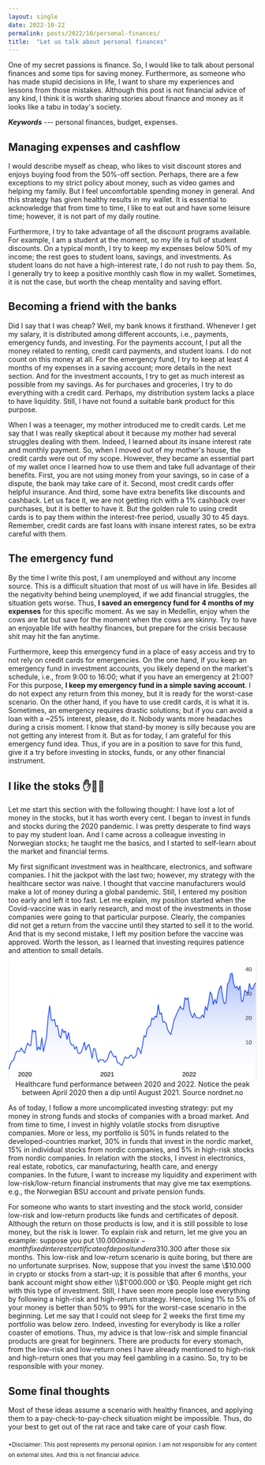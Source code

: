 ```yaml
---
layout: single
date: 2022-10-22
permalink: posts/2022/10/personal-finances/
title:  "Let us talk about personal finances"
---
```


One of my secret passions is finance. So, I would like to talk about personal finances and some tips for saving money. Furthermore, as someone who has made stupid decisions in life, I want to share my experiences and lessons from those mistakes. Although this post is not financial advice of any kind, I think it is worth sharing stories about finance and money as it looks like a tabu in today's society.

***Keywords*** --- personal finances, budget, expenses.

## Managing expenses and cashflow
I would describe myself as cheap, who likes to visit discount stores and enjoys buying food from the 50%-off section. Perhaps, there are a few exceptions to my strict policy about money, such as video games and helping my family. But I feel uncomfortable spending money in general. And this strategy has given healthy results in my wallet. It is essential to acknowledge that from time to time, I like to eat out and have some leisure time; however, it is not part of my daily routine.

Furthermore, I try to take advantage of all the discount programs available. For example, I am a student at the moment, so my life is full of student discounts. On a typical month, I try to keep my expenses below 50% of my income; the rest goes to student loans, savings, and investments. As student loans do not have a high-interest rate, I do not rush to pay them. So, I generally try to keep a positive monthly cash flow in my wallet. Sometimes, it is not the case, but worth the cheap mentality and saving effort.

## Becoming a friend with the banks
Did I say that I was cheap? Well, my bank knows it firsthand. Whenever I get my salary, it is distributed among different accounts, i.e., payments, emergency funds, and investing. For the payments account, I put all the money related to renting, credit card payments, and student loans. I do not count on this money at all. For the emergency fund, I try to keep at least 4 months of my expenses in a saving account; more details in the next section. And for the investment accounts, I try to get as much interest as possible from my savings. As for purchases and groceries, I try to do everything with a credit card. Perhaps, my distribution system lacks a place to have liquidity. Still, I have not found a suitable bank product for this purpose.

When I was a teenager, my mother introduced me to credit cards. Let me say that I was really skeptical about it because my mother had several struggles dealing with them. Indeed, I learned about its insane interest rate and monthly payment. So, when I moved out of my mother's house, the credit cards were out of my scope. However, they became an essential part of my wallet once I learned how to use them and take full advantage of their benefits. First, you are not using money from your savings, so in case of a dispute, the bank may take care of it. Second, most credit cards offer helpful insurance. And third, some have extra benefits like discounts and cashback. Let us face it, we are not getting rich with a 1% cashback over purchases, but it is better to have it. But the golden rule to using credit cards is to pay them within the interest-free period, usually 30 to 45 days. Remember, credit cards are fast loans with insane interest rates, so be extra careful with them. 

## The emergency fund
By the time I write this post, I am unemployed and without any income source. This is a difficult situation that most of us will have in life. Besides all the negativity behind being unemployed, if we add financial struggles, the situation gets worse. Thus, **I saved an emergency fund for 4 months of my expenses** for this specific moment. As we say in Medellin, enjoy when the cows are fat but save for the moment when the cows are skinny. Try to have an enjoyable life with healthy finances, but prepare for the crisis because shit may hit the fan anytime.

Furthermore, keep this emergency fund in a place of easy access and try to not rely on credit cards for emergencies. On the one hand, if you keep an emergency fund in investment accounts, you likely depend on the market's schedule, i.e., from 9:00 to 16:00; what if you have an emergency at 21:00? For this purpose, **I keep my emergency fund in a simple saving account**. I do not expect any return from this money, but it is ready for the worst-case scenario. On the other hand, if you have to use credit cards, it is what it is. Sometimes, an emergency requires drastic solutions; but if you can avoid a loan with a ~25% interest, please, do it. Nobody wants more headaches during a crisis moment. I know that stand-by money is silly because you are not getting any interest from it. But as for today, I am grateful for this emergency fund idea. Thus, if you are in a position to save for this fund, give it a try before investing in stocks, funds, or any other financial instrument.

## I like the stoks ✋💎🤚
Let me start this section with the following thought: I have lost a lot of money in the stocks, but it has worth every cent. I began to invest in funds and stocks during the 2020 pandemic. I was pretty desperate to find ways to pay my student loan. And I came across a colleague investing in Norwegian stocks; he taught me the basics, and I started to self-learn about the market and financial terms. 

My first significant investment was in healthcare, electronics, and software companies. I hit the jackpot with the last two; however, my strategy with the healthcare sector was naive. I thought that vaccine manufacturers would make a lot of money during a global pandemic. Still, I entered my position too early and left it too fast. Let me explain, my position started when the Covid-vaccine was in early research, and most of the investments in those companies were going to that particular purpose. Clearly, the companies did not get a return from the vaccine until they started to sell it to the world. And that is my second mistake, I left my position before the vaccine was approved. Worth the lesson, as I learned that investing requires patience and attention to small details.

<div style="text-align: center;">
    <img src="/images/finance_1.png"
        alt="Healthcare fund performance"
        style="display: block; margin-left: auto; margin-right: auto;" />
    <figcaption>Healthcare fund performance between 2020 and 2022. Notice the peak between April 2020 then a dip until August 2021. Source nordnet.no</figcaption>
</div>

As of today, I follow a more uncomplicated investing strategy: put my money in strong funds and stocks of companies with a broad market. And from time to time, I invest in highly volatile stocks from disruptive companies. More or less, my portfolio is 50% in funds related to the developed-countries market, 30% in funds that invest in the nordic market, 15% in individual stocks from nordic companies, and 5% in high-risk stocks from nordic companies. In relation with the stocks, I invest in electronics, real estate, robotics, car manufacturing, health care, and energy companies. In the future, I want to increase my liquidity and experiment with low-risk/low-return financial instruments that may give me tax exemptions. e.g., the Norwegian BSU account and private pension funds. 

For someone who wants to start investing and the stock world, consider low-risk and low-return products like funds and certificates of deposit. Although the return on those products is low, and it is still possible to lose money, but the risk is lower. To explain risk and return, let me give you an example: suppose you put \\$10.000 in a six-month fixed interest certificate of deposit under a 3% interest return; in this case, it is almost guaranteed that you will receive \\$10.300 after those six months. This low-risk and low-return scenario is quite boring, but there are no unfortunate surprises. Now, suppose that you invest the same \\$10.000 in crypto or stocks from a start-up; it is possible that after 6 months, your bank account might show either \\$1'000.000 or \\$0. People might get rich with this type of investment. Still, I have seen more people lose everything by following a high-risk and high-return strategy. Hence, losing 1% to 5% of your money is better than 50% to 99% for the worst-case scenario in the beginning. Let me say that I could not sleep for 2 weeks the first time my portfolio was below zero. Indeed, investing for everybody is like a roller coaster of emotions. Thus, my advice is that low-risk and simple financial products are great for beginners. There are products for every stomach, from the low-risk and low-return ones I have already mentioned to high-risk and high-return ones that you may feel gambling in a casino. So, try to be responsible with your money.

## Some final thoughts
Most of these ideas assume a scenario with healthy finances, and applying them to a pay-check-to-pay-check situation might be impossible. Thus, do your best to get out of the rat race and take care of your cash flow.

<sub>*Disclaimer: This post represents my personal opinion. I am not responsible for any content on external sites. And this is not financial advice.</sub>